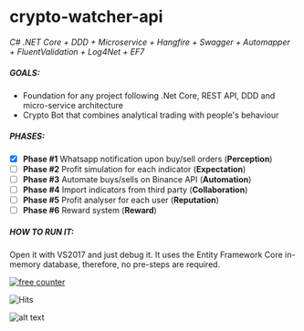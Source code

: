 # crypto-watcher-api
_C# .NET Core + DDD + Microservice + Hangfire + Swagger + Automapper + FluentValidation + Log4Net + EF7_

##### GOALS:
* Foundation for any project following .Net Core, REST API, DDD and micro-service architecture  
* Crypto Bot that combines analytical trading with people's behaviour

##### PHASES:
- [x]  **Phase #1** Whatsapp notification upon buy/sell orders (**Perception**)  
- [ ]  **Phase #2** Profit simulation for each indicator (**Expectation**)  
- [ ]  **Phase #3** Automate buys/sells on Binance API (**Automation**)  
- [ ]  **Phase #4** Import indicators from third party (**Collaboration**)  
- [ ]  **Phase #5** Profit analyser for each user (**Reputation**)  
- [ ]  **Phase #6** Reward system (**Reward**)

##### HOW TO RUN IT:
Open it with VS2017 and just debug it. It uses the Entity Framework Core in-memory database, therefore, no pre-steps are required.


<!-- Start of CuterCounter Code -->
<a href="http://www.cutercounter.com/" target="_blank"><img src="http://www.cutercounter.com/hit.php?id=gvufxqfo&nd=6&style=38" border="0" alt="free counter"></a>
<!-- End of CuterCounter Code -->

![Hits](https://hitcounter.pythonanywhere.com/count/tag.svg?url=https%3A%2F%2Fgithub.com%2Fcesarbmx%2Fcrypto-watcher-api)

![alt text](https://user-images.githubusercontent.com/1844530/49051063-8c03b900-f1bc-11e8-8e0d-ff24e7c620a2.png)






